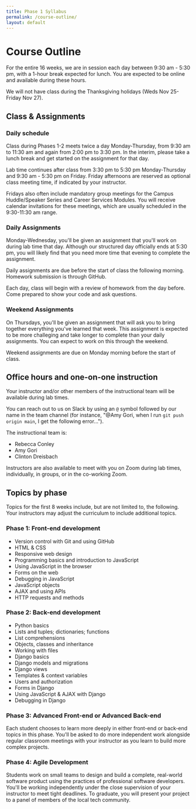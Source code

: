 ```yaml
---
title: Phase 1 Syllabus
permalink: /course-outline/
layout: default
---
```


# Course Outline

For the entire 16 weeks, we are in session each day between 9:30 am - 5:30 pm, with a 1-hour break expected for lunch. You are expected to be online and available during these hours.

We will not have class during the Thanksgiving holidays (Weds Nov 25-Friday Nov 27).

## Class & Assignments

### Daily schedule

Class during Phases 1-2 meets twice a day Monday-Thursday, from 9:30 am to 11:30 am and again from 2:00 pm to 3:30 pm. In the interim, please take a lunch break and get started on the assignment for that day.

Lab time continues after class from 3:30 pm to 5:30 pm Monday-Thursday and 9:30 am - 5:30 pm on Friday. Friday afternoons are reserved as optional class meeting time, if indicated by your instructor.

Fridays also often include mandatory group meetings for the Campus Huddle/Speaker Series and Career Services Modules. You will receive calendar invitations for these meetings, which are usually scheduled in the 9:30-11:30 am range.

### Daily Assignments

Monday-Wednesday, you'll be given an assignment that you'll work on during lab time that day. Although our structured day officially ends at 5:30 pm, you will likely find that you need more time that evening to complete the assignment.

Daily assignments are due before the start of class the following morning. Homework submission is through GitHub.

Each day, class will begin with a review of homework from the day before. Come prepared to show your code and ask questions.

### Weekend Assignments

On Thursdays, you'll be given an assignment that will ask you to bring together everything you've learned that week. This assignment is expected to be more challeging and take longer to complete than your daily assignments. You can expect to work on this through the weekend.

Weekend assignments are due on Monday morning before the start of class.

## Office hours and one-on-one instruction

Your instructor and/or other members of the instructional team will be available during lab times.

You can reach out to us on Slack by using an `@` symbol followed by our name in the team channel (for instance, "@Amy Gori, when I run `git push origin main`, I get the following error...").

The instructional team is:

- Rebecca Conley
- Amy Gori
- Clinton Dreisbach

Instructors are also available to meet with you on Zoom during lab times, individually, in groups, or in the co-working Zoom.

## Topics by phase

Topics for the first 8 weeks include, but are not limited to, the following. Your instructors may adjust the curriculum to include additional topics.

### Phase 1: Front-end development

- Version control with Git and using GitHub
- HTML & CSS
- Responsive web design
- Programming basics and introduction to JavaScript
- Using JavaScript in the browser
- Forms on the web
- Debugging in JavaScript
- JavaScript objects
- AJAX and using APIs
- HTTP requests and methods

### Phase 2: Back-end development

- Python basics
- Lists and tuples; dictionaries; functions
- List comprehensions
- Objects, classes and inheritance
- Working with files
- Django basics
- Django models and migrations
- Django views
- Templates & context variables
- Users and authorization
- Forms in Django
- Using JavaScript & AJAX with Django
- Debugging in Django

### Phase 3: Advanced Front-end or Advanced Back-end

Each student chooses to learn more deeply in either front-end or back-end topics in this phase. You'll be asked to do more independent work alongside regular classroom meetings with your instructor as you learn to build more complex projects.

### Phase 4: Agile Development

Students work on small teams to design and build a complete, real-world software product using the practices of professional software developers. You'll be working independently under the close supervision of your instructor to meet tight deadlines. To graduate, you will present your project to a panel of members of the local tech community.
